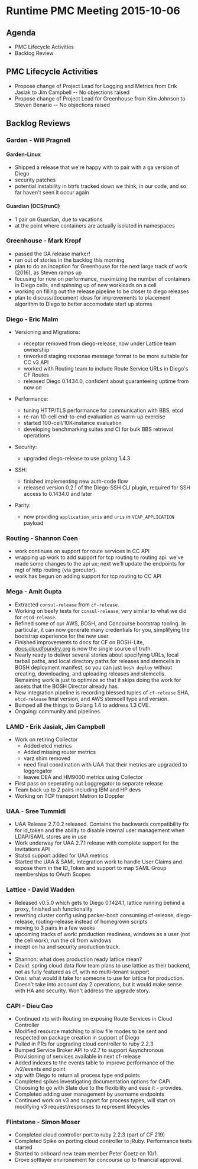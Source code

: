 # Runtime PMC Meeting 2015-10-06

## Agenda
* PMC Lifecycle Activities
* Backlog Review

## PMC Lifecycle Activities
* Propose change of Project Lead for Logging and Metrics from Erik Jasiak to Jim Campbell
-- No objections raised
* Propose change of Project Lead for Greenhouse from Kim Johnson to Steven Benario
-- No objections raised

## Backlog Reviews

### Garden - Will Pragnell

#### Garden-Linux
- Shipped a release that we're happy with to pair with a ga version of Diego
- security patches
- potential instability in btrfs tracked down we think, in our code, and so far haven't seen it occur again

#### Guardian (OCS/runC)
- 1 pair on Guardian, due to vacations
- at the point where containers are actually isolated in namespaces

### Greenhouse - Mark Kropf
- passed the GA release marker!
- ran out of stories in the backlog this morning
- plan to do an inception for Greenhouse for the next large track of work (2016), as Steven ramps up
- focusing for now on performance, maximizing the number of containers in Diego cells, and spinning up of new workloads on a cell
- working on filling out the release pipeline to be closer to diego releases
- plan to discuss/document ideas for improvements to placement algorithm to Diego to better accomodate start up storms

### Diego - Eric Malm

- Versioning and Migrations:
	- receptor removed from diego-release, now under Lattice team ownership
	- reworked staging response message format to be more suitable for CC v3 API
	- worked with Routing team to include Route Service URLs in Diego's CF Routes
	- released Diego 0.1434.0, confident about guaranteeing uptime from now on

- Performance:
	- tuning HTTP/TLS performance for communication with BBS, etcd
	- re-ran 10-cell end-to-end evaluation as warm-up exercise
	- started 100-cell/10K-instance evaluation
	- developing benchmarking suites and CI for bulk BBS retrieval operations

- Security:
	- upgraded diego-release to use golang 1.4.3

- SSH:
	- finished implementing new auth-code flow
	- released version 0.2.1 of the Diego-SSH CLI plugin, required for SSH access to 0.1434.0 and later

- Parity:
	- now providing `application_uris` and `uris` in `VCAP_APPLICATION` payload

### Routing - Shannon Coen

- work continues on support for route services in CC API
- wrapping up work to add support for tcp routing to routing api. we've made some changes to the api ux; next we'll update the endpoints for mgt of http routing (via gorouter).
- work has begun on adding support for tcp routing to CC API

### Mega - Amit Gupta
* Extracted `consul-release` from `cf-release`.
* Working on beefy tests for `consul-release`, very similar to what we did for `etcd-release`.
* Refined some of our AWS, BOSH, and Concourse bootstrap tooling.  In particular, it can now generate many credentials for you, simplifying the bootstrap experience for the new user.
* Finished improvements to docs for CF on BOSH-Lite, [docs.cloudfoundry.org](https://docs.cloudfoundry.org) is now the single source of truth.
* Nearly ready to deliver several stories about specifying URLs, local tarball paths, and local directory paths for releases and stemcells in BOSH deployment manifest, so you can just `bosh deploy` without creating, downloading, and uploading releases and stemcells.  Remaining work is just to optimize so that it skips doing the work for assets that the BOSH Director already has.
* New integration pipeline is recording blessed tuples of `cf-release` SHA, `etcd-release` final version, and AWS stemcell type and version.
* Bumped all the things to Golang 1.4 to address 1.3 CVE.
* Ongoing: community and pipelines.

### LAMD - Erik Jasiak, Jim Campbell
* Work on retiring Collector
  * Added etcd metrics
  * Added missing router metrics
  * varz shim removed
  * need final coordination with UAA that their metrics are upgraded to loggregator
  * leaves DEA and HM9000 metrics using Collector
* First pass on seperating out Loggregator to separate release
* Team back up to 2 pairs including IBM and HP devs
* Working on TCP transport Metron to Doppler

### UAA - Sree Tummidi
- UAA Release 2.7.0.2 released. Contains the backwards compatibility fix for id_token and the ability to disable internal user management when LDAP/SAML stores are in use
- Work underway for UAA 2.7.1 release with complete support for the Invitations API
- Statsd support added for UAA metrics
- Started the UAA & SAML Integration work to handle User Claims and expose them in the ID_Token and support to map SAML Group memberships to OAuth Scopes

### Lattice - David Wadden
- Released v0.5.0 which gets to Diego 0.1424.1, lattice running behind a proxy, finished ssh functionality
- rewriting cluster config using packer-bosh consuming cf-release, diego-release, routing-release instead of homegrown scripts
- moving to 3 pairs in a few weeks
- upcoming tracks of work: production readiness, windows as a user (not the cell work), run the cli from windows
- incept on ha and security production track.
- 
- Shannon: what does production ready lattice mean?
- David: spring cloud data flow team plans to use lattice as their backend, not as fully featured as cf, with no multi-tenant support
- Onsi: what would it take for someone to use for lattice for production. Doesn't take into account day 2 operations, but it would make sense with HA and security.  Won't address the upgrade story.

### CAPI - Dieu Cao
- Continued xtp with Routing on exposing Route Services in Cloud Controller
- Modified resource matching to allow file modes to be sent and respected on package creation in support of Diego
- Pulled in PRs for upgrading cloud controller to ruby 2.2.3
- Bumped Service Broker API to v2.7 to support Asynchronous Provisioning of services available in next cf-release
- Added indexes to the events table to improve performance of the /v2/events end point
- xtp with Diego to return all process type end points
- Completed spikes investigating documentation options for CAPI. Choosing to go with Slate due to the flexibility and ease it - provides.
- Completed adding user management by username endpoints
- Continued work on v3 and support for process types, will start on modifying v3 request/responses to represent lifecycles

### Flintstone - Simon Moser 

* Completed cloud controller port to ruby 2.2.3 (part of CF 219) 
* Completed Spike on porting cloud controller to jRuby. Performance tests started
* Started to onboard new team member Peter Goetz on 10/1. 
* Drove softlayer environement for concourse up to financial approval.


